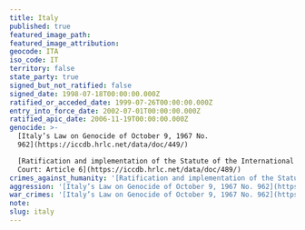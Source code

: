 ```yaml
---
title: Italy
published: true
featured_image_path:
featured_image_attribution:
geocode: ITA
iso_code: IT
territory: false
state_party: true
signed_but_not_ratified: false
signed_date: 1998-07-18T00:00:00.000Z
ratified_or_acceded_date: 1999-07-26T00:00:00.000Z
entry_into_force_date: 2002-07-01T00:00:00.000Z
ratified_apic_date: 2006-11-19T00:00:00.000Z
genocide: >-
  [Italy’s Law on Genocide of October 9, 1967 No.
  962](https://iccdb.hrlc.net/data/doc/449/)

  [Ratification and implementation of the Statute of the International Criminal
  Court: Article 6](https://iccdb.hrlc.net/data/doc/489/)
crimes_against_humanity: '[Ratification and implementation of the Statute of the International Criminal Court: Article 7](https://iccdb.hrlc.net/data/doc/489/)'
aggression: '[Italy’s Law on Genocide of October 9, 1967 No. 962](https://iccdb.hrlc.net/data/doc/449/) [Ratification and implementation of the Statute of the International Criminal Court: Article 5](https://iccdb.hrlc.net/data/doc/489/)'
war_crimes: '[Italy’s Law on Genocide of October 9, 1967 No. 962](https://iccdb.hrlc.net/data/doc/449/) [Ratification and implementation of the Statute of the International Criminal Court: Article 8](https://iccdb.hrlc.net/data/doc/489/)'
note:
slug: italy
---
```



